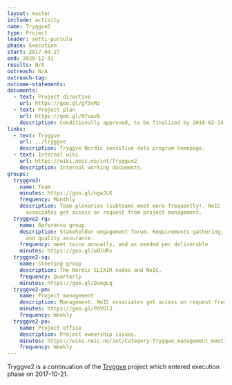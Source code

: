 ```yaml
---
layout: master
include: activity
name: Tryggve2
type: Project
leader: antti-pursula
phase: Execution
start: 2017-04-27
end: 2020-12-31
results: N/A
outreach: N/A
outreach-tag:
outcome-statements:
documents:
  - text: Project directive
    url: https://goo.gl/gY5vMz
  - text: Project plan
    url: https://goo.gl/Nfuavb
    description: Conditionally approved, to be finalized by 2018-02-14.
links:
  - text: Tryggve
    url: ../tryggve
    description: Tryggve Nordic sensitive data program homepage.
  - text: Internal wiki
    url: https://wiki.neic.no/int/Tryggve2
    description: Internal working documents.
groups:
  tryggve2:
    name: Team
    minutes: https://goo.gl/ngwJLK
    frequency: Monthly
    description: Team plenaries (subteams meet more frequently). NeIC
      associates get access on request from project management.
  tryggve2-rg:
    name: Reference group
    description: Stakeholder engagement forum. Requirements gathering, outreach
      and quality assurance.
    frequency: meet twice annually, and as needed per deliverable
    minutes: https://goo.gl/wOlURx
  tryggve2-sg:
    name: Steering group
    description: The Nordic ELIXIR nodes and NeIC.
    frequency: Quarterly
    minutes: https://goo.gl/DsegLq
  tryggve2-pm:
    name: Project management
    description: Management. NeIC associates get access on request from project management.
    minutes: https://goo.gl/PUVGl3
    frequency: Weekly
  tryggve2-po:
    name: Project office
    description: Project ownership issues.
    minutes: https://wiki.neic.no/int/Category:Tryggve_management_meetings
    frequency: Weekly
---
```

Tryggve2 is a continuation of the [Tryggve](../tryggve/) project which entered
execution phase on 2017-10-21.
